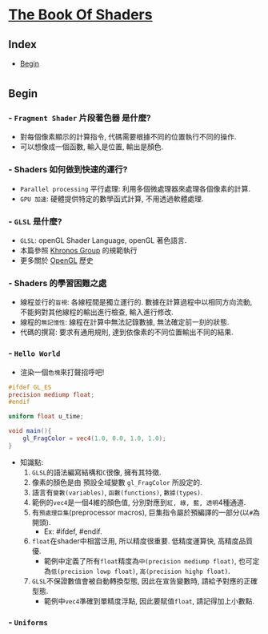 # [The Book Of Shaders](https://thebookofshaders.com/)
## Index
- [Begin](#begin)
#

## Begin

### - `Fragment Shader` 片段著色器 是什麼?
- 對每個像素顯示的計算指令, 代碼需要根據不同的位置執行不同的操作.
- 可以想像成一個函數, 輸入是位置, 輸出是顏色.

### - Shaders 如何做到快速的運行?
- `Parallel processing` 平行處理: 利用多個微處理器來處理各個像素的計算.
- `GPU 加速`: 硬體提供特定的數學函式計算, 不用透過軟體處理.

### - `GLSL` 是什麼?
- `GLSL`: openGL Shader Language, openGL 著色語言.
- 本篇參照 [Khronos Group](https://www.khronos.org/opengl/) 的規範執行
- 更多關於 [OpenGL](https://openglbook.com/chapter-0-preface-what-is-opengl.html) 歷史

### - Shaders 的學習困難之處
- 線程並行的`盲視`: 各線程間是獨立運行的. 數據在計算過程中以相同方向流動, 不能夠對其他線程的輸出進行檢查, 輸入進行修改.
- 線程的`無記憶性`: 線程在計算中無法記錄數據, 無法確定前一刻的狀態.
- 代碼的撰寫: 要求有通用規則, 達到依像素的不同位置輸出不同的結果.

### - `Hello World`
- 渲染一個`色塊`來打聲招呼吧!

```glsl
#ifdef GL_ES
precision mediump float;
#endif

uniform float u_time;

void main(){
    gl_FragColor = vec4(1.0, 0.0, 1.0, 1.0);
}
```

- 知識點:
    1. `GLSL`的語法編寫結構和`C`很像, 擁有其特徵.
    2. 像素的顏色是由 預設全域變數 `gl_FragColor` 所設定的.
    3. 語言有`變數(variables)`, `函數(functions)`, `數據(types)`.
    4. 範例的`vec4`是一個4維的顏色值, 分別對應到`紅, 綠, 藍, 透明`4種通道.
    5. 有`預處理巨集`(preprocessor macros), 巨集指令屬於預編譯的一部分(以`#`為開頭).
        - Ex: #ifdef, #endif.
    6. `float`在shader中相當泛用, 所以精度很重要. 低精度運算快, 高精度品質優. 
        - 範例中定義了所有`float`精度為`中(precision mediump float)`, 也可定為`低(precision lowp float)`, `高(precision highp float)`.
    7. `GLSL`不保證數值會被自動轉換型態, 因此在宣告變數時, 請給予對應的正確型態.
        - 範例中`vec4`準確到單精度浮點, 因此要賦值`float`, 請記得加上小數點.
    
### - `Uniforms`

